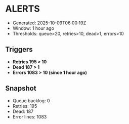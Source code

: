 # ALERTS

- Generated: 2025-10-09T06:00:19Z
- Window: 1 hour ago
- Thresholds: queue>20, retries>10, dead>1, errors>10

## Triggers
- **Retries 195 > 10**
- **Dead 187 > 1**
- **Errors 1083 > 10 (since 1 hour ago)**

## Snapshot
- Queue backlog: 0
- Retries: 195
- Dead: 187
- Error lines: 1083
